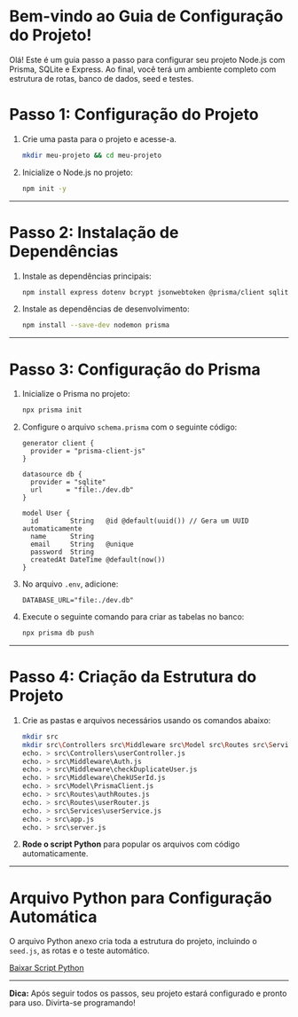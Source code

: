 
# Bem-vindo ao Guia de Configuração do Projeto!

Olá! Este é um guia passo a passo para configurar seu projeto Node.js com Prisma, SQLite e Express. Ao final, você terá um ambiente completo com estrutura de rotas, banco de dados, seed e testes.

# Passo 1: Configuração do Projeto

1. Crie uma pasta para o projeto e acesse-a.
   ```bash
   mkdir meu-projeto && cd meu-projeto
   ```
2. Inicialize o Node.js no projeto:
   ```bash
   npm init -y
   ```

---

# Passo 2: Instalação de Dependências

1. Instale as dependências principais:
   ```bash
   npm install express dotenv bcrypt jsonwebtoken @prisma/client sqlite3
   ```
2. Instale as dependências de desenvolvimento:
   ```bash
   npm install --save-dev nodemon prisma
   ```

---

# Passo 3: Configuração do Prisma

1. Inicialize o Prisma no projeto:
   ```bash
   npx prisma init
   ```

2. Configure o arquivo `schema.prisma` com o seguinte código:
   ```prisma
   generator client {
     provider = "prisma-client-js"
   }

   datasource db {
     provider = "sqlite"
     url      = "file:./dev.db"
   }

   model User {
     id        String   @id @default(uuid()) // Gera um UUID automaticamente
     name      String
     email     String   @unique
     password  String
     createdAt DateTime @default(now())
   }
   ```

3. No arquivo `.env`, adicione:
   ```env
   DATABASE_URL="file:./dev.db"
   ```

4. Execute o seguinte comando para criar as tabelas no banco:
   ```bash
   npx prisma db push
   ```

---

# Passo 4: Criação da Estrutura do Projeto

1. Crie as pastas e arquivos necessários usando os comandos abaixo:
   ```bash
   mkdir src
   mkdir src\Controllers src\Middleware src\Model src\Routes src\Services
   echo. > src\Controllers\userController.js
   echo. > src\Middleware\Auth.js
   echo. > src\Middleware\checkDuplicateUser.js
   echo. > src\Middleware\ChekUSerId.js
   echo. > src\Model\PrismaClient.js
   echo. > src\Routes\authRoutes.js
   echo. > src\Routes\userRouter.js
   echo. > src\Services\userService.js
   echo. > src\app.js
   echo. > src\server.js
   ```

2. **Rode o script Python** para popular os arquivos com código automaticamente.

---



# Arquivo Python para Configuração Automática

O arquivo Python anexo cria toda a estrutura do projeto, incluindo o `seed.js`, as rotas e o teste automático.

[Baixar Script Python](create_full_project_structure_with_updates.py)

---

**Dica:** Após seguir todos os passos, seu projeto estará configurado e pronto para uso. Divirta-se programando!

